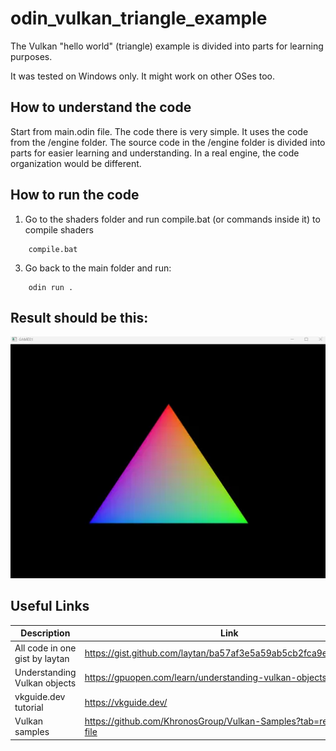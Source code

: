 # odin_vulkan_triangle_example
The Vulkan "hello world" (triangle) example is divided into parts for learning purposes.

It was tested on Windows only. It might work on other OSes too.

## How to understand the code

Start from main.odin file. The code there is very simple. It uses the code from the /engine folder. The source code in the /engine folder is divided into parts for easier learning and understanding.
In a real engine, the code organization would be different.

## How to run the code 

1. Go to the shaders folder and run compile.bat (or commands inside it) to compile shaders
```
    compile.bat
```
3. Go back to the main folder and run:
```
    odin run .
```

## Result should be this:

![alt text](https://github.com/zm69/odin_vulkan_triangle_example/blob/main/example.png?raw=true)

## Useful Links

| Description      | Link     |
| ------------- | ------------- |
| All code in one gist by laytan | https://gist.github.com/laytan/ba57af3e5a59ab5cb2fca9e25bcfe262 | 
| Understanding Vulkan objects | https://gpuopen.com/learn/understanding-vulkan-objects/ |
| vkguide.dev tutorial | https://vkguide.dev/ |
| Vulkan samples | https://github.com/KhronosGroup/Vulkan-Samples?tab=readme-ov-file |




